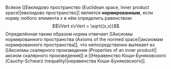 Всякое [[Евклидово пространство (Euclidean space, Inner product space)|евклидово пространство]] является **нормированным**, если норму любого элемента $x$ в нём определить равенством:$$\lVert x\rVert = \sqrt{(x,x)}$$Определённая таким образом норма отвечает [[Аксиомы нормированного пространства (Axioms of the normed space)|аксиомам нормированного пространства]], что непосредственно вытекает из [[Аксиомы скалярного произведения (Properties of an inner product)|аксиом скалярного произведения]] и [[Неравенство Коши-Буняковского (Cauchy-Schwarz inequality)|неравенства Коши-Буняковского]].